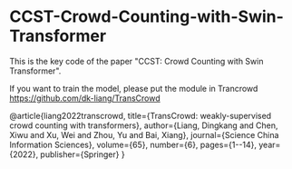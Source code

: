 # CCST-Crowd-Counting-with-Swin-Transformer

This is the key code of the paper "CCST: Crowd Counting with Swin Transformer".

If you want to train the model, please put the module in Trancrowd https://github.com/dk-liang/TransCrowd


@article{liang2022transcrowd,
  title={TransCrowd: weakly-supervised crowd counting with transformers},
  author={Liang, Dingkang and Chen, Xiwu and Xu, Wei and Zhou, Yu and Bai, Xiang},
  journal={Science China Information Sciences},
  volume={65},
  number={6},
  pages={1--14},
  year={2022},
  publisher={Springer}
}

